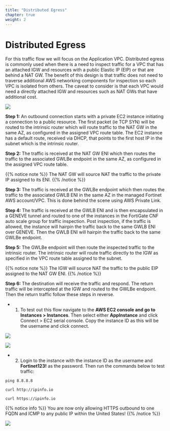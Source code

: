 ```yaml
---
title: "Distributed Egress"
chapter: true
weight: 2
---
```



# Distributed Egress

For this traffic flow we will focus on the Application VPC. Distributed egress is commonly used when there is a need to inspect traffic for a VPC that has an attached IGW and resources with a public Elastic IP (EIP) or that are behind a NAT GW. The benefit of this design is that traffic does not need to traverse additional AWS networking components for inspection so each VPC is isolated from others. The caveat to consider is that each VPC would need a directly attached IGW and resources such as NAT GWs that have additional cost.

![](../images/image-dist-egress-diag1.png)

**Step 1:** An outbound connection starts with a private EC2 instance initiating a connection to a public resource. The first packet (ie TCP SYN) will be routed to the intrinsic router which will route traffic to the NAT GW in the same AZ, as configured in the assigned VPC route table. The EC2 instance has a default route, received via DHCP, that points to the first host IP in the subnet which is the intrinsic router.

**Step 2:** The traffic is received at the NAT GW ENI which then routes the traffic to the associated GWLBe endpoint in the same AZ, as configured in the assigned VPC route table.

{{% notice note %}}
The NAT GW will source NAT the traffic to the private IP assigned to its ENI.
{{% /notice %}}

**Step 3:**  The traffic is received at the GWLBe endpoint which then routes the traffic to the associated GWLB ENI in the same AZ in the managed Fortinet AWS account/VPC. This is done behind the scene using AWS Private Link.

**Step 4:** The traffic is received at the GWLB ENI and is then encapsulated in a GENEVE tunnel and routed to one of the instances in the FortiGate CNF auto scale group for traffic inspection. Post inspection, if the traffic is allowed, the instance will hairpin the traffic back to the same GWLB ENI over GENEVE. Then the GWLB ENI will hairpin the traffic back to the same GWLBe endpoint.

**Step 5:** The GWLBe endpoint will then route the inspected traffic to the intrinsic router. The intrinsic router will route traffic directly to the IGW as specified in the VPC route table assigned to the subnet.

{{% notice note %}}
The IGW will source NAT the traffic to the public EIP assigned to the NAT GW ENI.
{{% /notice %}}

**Step 6:** The destination will receive the traffic and respond. The return traffic will be intercepted at the IGW and routed to the GWLBe endpoint. Then the return traffic follow these steps in reverse.

- 1.  To test out this flow navigate to the **AWS EC2 console and go to Instances > Instances**. Then select either **AppInstance** and click Connect > EC2 serial console. Copy the instance ID as this will be the username and click connect.

![](../images/image-t5-3.png)

![](../images/image-t5-4.png)

- 2.  Login to the instance with the instance ID as the username and **Fortinet123!** as the password. Then run the commands below to test traffic:

`ping 8.8.8.8`

`curl http://ipinfo.io`

`curl https://ipinfo.io`

{{% notice info %}}
You are now only allowing HTTPS outbound to one FQDN and ICMP to any public IP within the United States!
{{% /notice %}}

![](../images/image-t5-5.png)
